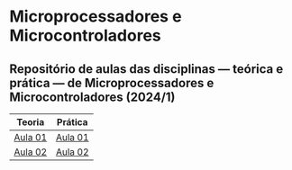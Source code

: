
# Microprocessadores e Microcontroladores

## Repositório de aulas das disciplinas — teórica e prática — de Microprocessadores e Microcontroladores (2024/1)

|                         Teoria                          |                                     Prática                                     |
| :-----------------------------------------------------: | :-----------------------------------------------------------------------------: |
| [Aula 01](https://diegoascanio.github.io/mpmc-aula-01/) | [Aula 01](https://github.com/DiegoAscanio/lab-mpmc-aula-01/blob/main/README.md) |
| [Aula 02](https://diegoascanio.github.io/mpmc-aula-02/) |                                   [Aula 02]()                                   |
